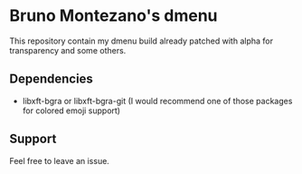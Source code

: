 # Bruno Montezano's dmenu

This repository contain my dmenu build already patched with alpha for transparency and some others.

## Dependencies

- libxft-bgra or libxft-bgra-git (I would recommend one of those packages for colored emoji support)

## Support

Feel free to leave an issue.


